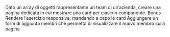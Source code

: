 Dato un array di oggetti rappresentante un team di un’azienda, creare una pagina dedicata in cui mostrare una card per ciascun componente.
Bonus
Rendere l’esercizio responsive, mandando a capo le card
Aggiungere un form di aggiunta membri che permetta di visualizzare il nuovo membro sulla pagina